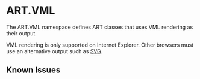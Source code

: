 ART.VML
=======

The ART.VML namespace defines ART classes that uses VML rendering as their output.

VML rendering is only supported on Internet Explorer. Other browsers must use an
alternative output such as [SVG][].

[SVG]: ART.SVG

Known Issues
------------
